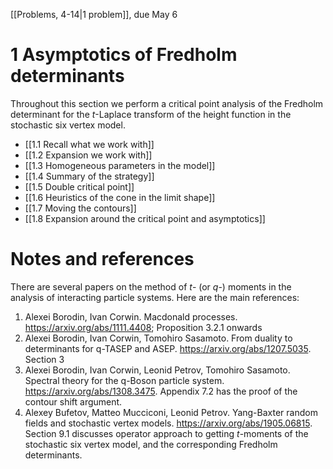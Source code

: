 [[Problems, 4-14|1 problem]], due May 6

# 1 Asymptotics of Fredholm determinants

Throughout this section we perform a critical point analysis of the Fredholm determinant for the $t$-Laplace transform of the height function in the stochastic six vertex model.

- [[1.1 Recall what we work with]]
- [[1.2 Expansion we work with]]
- [[1.3 Homogeneous parameters in the model]]
- [[1.4 Summary of the strategy]]
- [[1.5 Double critical point]]
- [[1.6 Heuristics of the cone in the limit shape]]
- [[1.7 Moving the contours]]
- [[1.8 Expansion around the critical point and asymptotics]]


# Notes and references

There are several papers on the method of $t$- (or $q$-) moments in the analysis of interacting particle systems. Here are the main references:

1. Alexei Borodin, Ivan Corwin. Macdonald processes. https://arxiv.org/abs/1111.4408; Proposition 3.2.1 onwards
2. Alexei Borodin, Ivan Corwin, Tomohiro Sasamoto. From duality to determinants for q-TASEP and ASEP. https://arxiv.org/abs/1207.5035. Section 3
3. Alexei Borodin, Ivan Corwin, Leonid Petrov, Tomohiro Sasamoto. Spectral theory for the q-Boson particle system. https://arxiv.org/abs/1308.3475. Appendix 7.2 has the proof of the contour shift argument.
4. Alexey Bufetov, Matteo Mucciconi, Leonid Petrov. Yang-Baxter random fields and stochastic vertex models. https://arxiv.org/abs/1905.06815. Section 9.1 discusses operator approach to getting $t$-moments of the stochastic six vertex model, and the corresponding Fredholm determinants.
